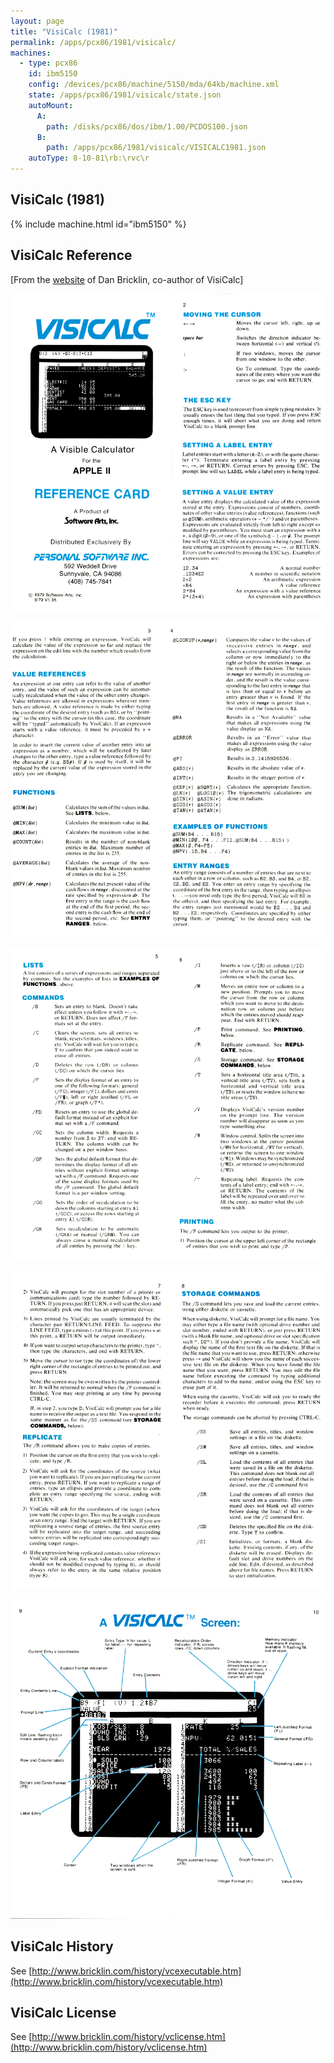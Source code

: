 ```yaml
---
layout: page
title: "VisiCalc (1981)"
permalink: /apps/pcx86/1981/visicalc/
machines:
  - type: pcx86
    id: ibm5150
    config: /devices/pcx86/machine/5150/mda/64kb/machine.xml
    state: /apps/pcx86/1981/visicalc/state.json
    autoMount:
      A:
        path: /disks/pcx86/dos/ibm/1.00/PCDOS100.json
      B:
        path: /apps/pcx86/1981/visicalc/VISICALC1981.json
    autoType: 8-10-81\rb:\rvc\r
---
```


VisiCalc (1981)
---------------

{% include machine.html id="ibm5150" %}

VisiCalc Reference
------------------

[From the [website](http://www.bricklin.com/history/refcard1.htm) of Dan Bricklin, co-author of VisiCalc]

![Reference Card 1-2](visicalc-refcard1-2.gif)

![Reference Card 3-4](visicalc-refcard3-4.gif)

![Reference Card 5-6](visicalc-refcard5-6.gif)

![Reference Card 7-8](visicalc-refcard7-8.gif)

![Reference Card 9-10](visicalc-refcard9-10.gif)

VisiCalc History
----------------
See [http://www.bricklin.com/history/vcexecutable.htm](http://www.bricklin.com/history/vcexecutable.htm)

VisiCalc License
----------------
See [http://www.bricklin.com/history/vclicense.htm](http://www.bricklin.com/history/vclicense.htm)
